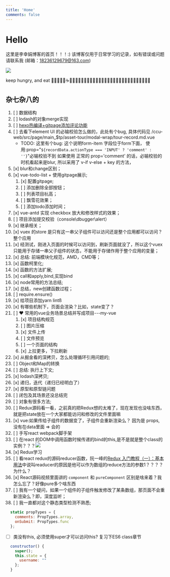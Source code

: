 ```yaml
---
title: 'Home'
comments: false
---
```


<script async defer src="https://buttons.github.io/buttons.js"></script>

# Hello

这里是李幸娟博客的首页！！！:)
该博客仅用于日常学习的记录，如有错误或问题请联系我 (邮箱：18236129679@163.com)


<img src='/Blog/images/home-banner.svg' />


keep hungry, and eat 🥤🐂🍔🍗🍰☕️🍉🍒🍦🍭🌽🍓🍇🥬🥒🥕🥞🧇🥓🥩🍖🌭🍕🥙🌮🥗🥘🍝🍣🍱🍥🍧🍨🧁


## 杂七杂八的

1.  [ ]  数据结构
2.  [ ]  lodash的对象merge实现
3.  [ ]  [hexo热编译+gitpage添加评论功能](https://segmentfault.com/a/1190000016267344)
4.  [ ]  去看下element UI 的必输校验怎么做的，此处有个bug, 具体代码见 /ccu-web/src/page/main_$tp/asset-tour/modal-wrap/tour-record.md.vue
    - TODO: 这里有个bug:
      这个说明form-item 字段位于form下面，
      使用:prop="`${recordData.actionType === 'INPUT' ? 'comment' : ''}`"必输校验不到
      如果使用 正常的 prop='comment' 的话，必输校验的时机看起来是blur,
      所以采用了 v-if v-else + key 的方法，
5.  [x]  blur和change区别；
6.  [x]  vue-todo-list + 使用gitpage展示;
    1.  [x]  配置gitpage;
    2.  [ ]  添加删除全部按钮；
    3.  [ ]  列表项目杭高；
    4.  [ ]  飘雪花效果；
    5.  [ ]  添加todo添加时间；
7. [x]  vue-antd 实现 checkbox 放大和修改样式的效果；
8. [ ]  项目添加提交校验（console\dbugger\alert）
9. [x]  继承相关；
10. [x]  vuex 的store 是只有这一串父子组件可以访问还是整个应用都可以访问？整个应用
   1. [x]  经测试，刚进入页面的时候可以访问到，刷新页面就没了，所以这个vuex只能用于存储一串父子组件的状态，不能用于存储作用于整个应用的变量；
11. [x]  总结: 前端模块化规范，AMD，CMD等；
12. [x]  函数柯里化;
13. [x]  函数的方法扩展;
14. [x]  call和apply,bind,实现bind
15. [x]  node常用的方法总结;
16. [x]  总结，new创建函数过程；
17. [ ]  require.ensure()
18. [x]  给项目添加yarn lintß
19. [x]  有哪些机制下，页面会渲染？比如，state变了？
20. [ ]  ❤️ 常用的vue业务场景总结并写成项目---my-vue
    1. [x]  项目结构规范
    2. [ ]  图片压缩
    3. [x]  文件上传
    4. [ ]  文件预览
    5. [ ]  一个页面的结构
    6. [x]  上拉更多，下拉刷新
21. [x]  从掘金看的深拷贝，怎么处理循环引用问题的;
22. [ ]  Object和Map的转换
23. [ ]  总结: 执行上下文;
24. [x]  lodash深拷贝;
25. [x]  递归，迭代（递归已经明白了）
26. [x]  原型和原型链问题
27. [ ]  闭包及其场景还没总结完
28. [ ]  对象有很多方法;
29. [ ]  Redux源码看一看，之前真的把Redux想的太难了，现在发现也没啥东西，就是把state放在一个大家都能访问和修改的文件里面嘛
30. [x]  vue:如果传给子组件的数据变了，子组件会重新渲染么？ 因为是 props, 没有在data里面 => 会的
31. [ ]  手写react webpack脚手架
32. [ ]  在react 的DOM中调用函数时候传递的bind的this,是不是就是整个class的实例？？？<img src='/Blog/images/react调用函数传递的this.png'>
33. [x]  Redux学习
34. [ ]  看react redux的源码reducer函数，阮一峰的[Redux 入门教程（一）：基本用法](http://www.ruanyifeng.com/blog/2016/09/redux_tutorial_part_one_basic_usages.html)中说叫readucer的原因是他可以作为数组的reduce方法的参数1？？？？为什么？
35. [x]  React源码视频里面讲的 `component` 和 `pureComponent` 区别是啥来着？我怎么忘了？好像pure多个啥东西
36. [ ]  我有一个疑问，如果一个组件的子组件触发修改了某条数组，那页面不会重新渲染么？即，深度监听；
37. [ ]  我一直都对这个静态类型检测不熟悉;

```javascript
  static propTypes = {
    comments: PropTypes.array,
    onSubmit: PropTypes.func
  };
```
- [ ] 类没有this, 必须使用super才可以访问this? 复习下ES6 class章节
```javascript
  constructor() {
    super();
    this.state = {
      username: ""
    };
  }
```

<!-- ## vue相关 -->
<!--  -->
<!-- 1. [ ]  深度监听具体的解决办法，我看使用$set, 一定会定义一个函数，并不适用v-model 的情况； -->
<!-- 2. [x]  vue开发规范 -->
<!--  -->
<!-- ## 算法相关 -->
<!--  -->
<!-- 1. [x]  二叉树前、中、后序排序； -->
<!--  -->
<!--  -->
<!-- ## CSS相关 -->
<!--  -->
<!-- 1. [x]  less大概看一下，心里有个数 -->
<!-- 2. [x]  实现居中的几种方法总结下 -->
<!-- 3. [ ]  包括flex的特性失效的情况 -->
<!-- 4. [x]  布局： -->
   <!-- 1. [x]  圣杯布局/双翼杯布局(中间先渲染，两侧固定宽度，中间自适应) -->
<!--  -->
<!-- ## 持续pending的TODO -->
<!--  -->
<!-- 1. [ ]  vue源码学习; -->
<!-- 2. [ ]  看react源码视频; -->
<!-- 3. [ ]  整理代码简介之道的一些实用技巧； -->
<!--  -->
<!--  -->
<!--  -->
<!-- ## 总结 -->
<!--  -->
<!-- CSS -->
<!-- 1. [x]  移动端1px怎么处理？出现原因; -->
<!-- 2. [ ]  rem和em区别？ -->
<!-- 3. [ ]  处理过哪些css兼容性问题？ -->
<!-- 4. [ ]  用什么css预编译器(我说的scss)？你认为 scss 和css 的区别？ -->
<!--  -->
<!--  -->
<!-- Javascript -->
<!-- 1. [ ]  forEach 和 for循环区别？如何停止？(详见for和forEach区别) -->
   <!-- 1. forEach  -->
  <!-- 1. 适用于不清楚循环次数或判断长度耗费性能； -->
  <!-- 2. 除了抛出异常，无法终止循环； -->
   <!-- 2. for -->
  <!-- 1. 循环可以使用continue，break 来控制循环和跳出循环； -->
  <!-- 2.  -->
<!-- 2. [ ]  常用的es6有哪些？ -->
<!-- 3. [ ]  every和some区别？ -->
<!-- 4. [x]  new Set([undefined,NaN,NaN,1,'1',{},{}])  的处理结果？ -->
   <!-- 1. 结果： { undefined, NaN, 1, '1', {}, {} } -->
   <!-- 2. Set加入值的时候不会进行类型转换； -->
   <!-- 3. Set比较值使用的 “Same-value-zero equality” 算法，该算法与 === 的区别在于，认为 NaN等于自身； -->
   <!-- 4. (无论哪个算法) 对象永远是不相等的； -->
<!-- 5. [ ]  ES6，你常用的特性有哪些？ -->
<!--  -->
<!--  -->
<!--  -->
<!-- vue -->
<!-- 1. [ ]  key值相同会怎么样？为什么不能相同？ -->
<!-- 2. [ ]  你认为React和Vue优缺点？ -->
<!--  -->
<!--  -->
<!-- 打包 -->
<!-- 1. [ ]  打包工具(我说的webpack, 但是看他不是很满意) -->
<!--  -->
<!--  -->
<!--  -->
<!-- 其他 -->
<!-- 1. [ ]  项目中遇到的印象深刻的问题？ -->
<!-- 2. [ ]  flutter晓得不?（想看我是否对新技术有了解） -->
<!-- 3. [ ]  你认为前端要学什么？（说这个加分，看知识面） -->
<!-- 4. [ ]  有哪些开发小程序？ -->
<!-- 5. [ ]  你有什么想问我的么？ -->
<!-- 6. [ ]  H5项目，如何处理兼容性？ -->
<!-- 7. [ ]  对项目有什么技术推动？有团队内做过技术分享么？分享的什么？ -->
<!-- 8. [ ]  怎么学习前端的？(我说看书，看视频，看博客)看了哪些书？ -->
<!--  -->
<!--  -->
